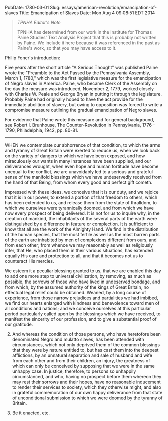 PubDate: 1780-03-01
Slug: essays/american-revolution/emancipation-of-slaves
Title: Emancipation of Slaves
Date: Mon Aug  4 09:08:51 EDT 2014

> *TPNHA Editor's Note*
>
> TPNHA has determined from our work in the Institute for Thomas Paine 
> Studies' Text Analysis Project that this is probably not written by
> Paine. We include it here because it was referenced in the past as
> Paine's work, so that you may have access to it.




   Philip Foner's introduction:

   Five years after the short article "A Serious Thought" was published Paine
   wrote the "Preamble to the Act Passed by the Pennsylvania Assembly, March
   1, 1780," which was the first legislative measure for the emancipation of
   Negro slaves in America. Paine, who became Clerk of the Assembly on the
   day the measure was introduced, November 2, 1779, worked closely with
   Charles W. Peale and George Bryan in putting it through the legislature.
   Probably Paine had originally hoped to have the act provide for the
   immediate abolition of slavery, but owing to opposition was forced to
   write a compromise measure outlining the gradual emancipation of Negro
   slaves.

   For evidence that Paine wrote this measure and for general background, see
   Robert I. Brunhouse, The Counter-Revolution in Pennsylvania, 1776 - 1790,
   Philadelphia, 1942, pp. 80-81.

   ***



   WHEN we contemplate our abhorrence of that condition, to which the arms
   and tyranny of Great Britain were exerted to reduce us, when we look back
   on the variety of dangers to which we have been exposed, and how
   miraculously our wants in many instances have been supplied, and our
   deliverances wrought, when even hope and human fortitude have become
   unequal to the conflict, we are unavoidably led to a serious and grateful
   sense of the manifold blessings which we have undeservedly received from
   the hand of that Being, from whom every good and perfect gift cometh.

   Impressed with these ideas, we conceive that it is our duty, and we
   rejoice that it is in our power, to extend a portion of that freedom to
   others, which has been extended to us, and release them from the state of
   thralldom, to which we ourselves were tyrannically doomed, and from which
   we have now every prospect of being delivered. It is not for us to inquire
   why, in the creation of mankind, the inhabitants of the several parts of
   the earth were distinguished by a difference in feature or complection. It
   is sufficient to know that all are the work of the Almighty Hand. We find
   in the distribution of the human species, that the most fertile as well as
   the most barren parts of the earth are inhabited by men of complexions
   different from ours, and from each other; from whence we may reasonably as
   well as religiously infer, that He, who placed them in their various
   situations, has extended equally His care and protection to all, and that
   it becomes not us to counteract His mercies.

   We esteem it a peculiar blessing granted to us, that we are enabled this
   day to add one more step to universal civilization, by removing, as much
   as possible, the sorrows of those who have lived in undeserved bondage,
   and from which, by the assumed authority of the kings of Great Britain, no
   effectual legal relief could be obtained. Weaned, by a long course of
   experience, from those narrow prejudices and partialities we had imbibed,
   we find our hearts enlarged with kindness and benevolence toward men of
   all conditions and nations; and we conceive ourselves at this particular
   period particularly called upon by the blessings which we have received,
   to manifest the sincerity of our profession, and to give a substantial
   proof of our gratitude.

   2. And whereas the condition of those persons, who have heretofore been
   denominated Negro and mulatto slaves, has been attended with
   circumstances, which not only deprived them of the common blessings that
   they were by nature entitled to, but has cast them into the deepest
   afflictions, by an unnatural separation and sale of husband and wife from
   each other and from their children, an injury, the greatness of which can
   only be conceived by supposing that we were in the same unhappy case. In
   justice, therefore, to persons so unhappily circumstanced, and who, having
   no prospect before them whereon they may rest their sorrows and their
   hopes, have no reasonable inducement to render their services to society,
   which they otherwise might, and also in grateful commemoration of our own
   happy deliverance from that state of unconditional submission to which we
   were doomed by the tyranny of Britain.

   3. Be it enacted, etc.


